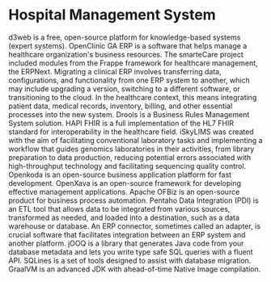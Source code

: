 # Hospital Management System

d3web is a free, open-source platform for knowledge-based systems (expert systems). OpenClinic GA ERP is a software that helps manage a healthcare organization's business resources. The smarteCare project included modules from the Frappe framework for healthcare management, the ERPNext. Migrating a clinical ERP involves transferring data, configurations, and functionality from one ERP system to another, which may include upgrading a version, switching to a different software, or transitioning to the cloud. In the healthcare context, this means integrating patient data, medical records, inventory, billing, and other essential processes into the new system. Drools is a Business Rules Management System solution. HAPI FHIR is a full implementation of the HL7 FHIR standard for interoperability in the healthcare field. iSkyLIMS was created with the aim of facilitating conventional laboratory tasks and implementing a workflow that guides genomics laboratories in their activities, from library preparation to data production, reducing potential errors associated with high-throughput technology and facilitating sequencing quality control. Openkoda is an open-source business application platform for fast development. OpenXava is an open-source framework for developing effective management applications. Apache OFBiz is an open-source product for business process automation. Pentaho Data Integration (PDI) is an ETL tool that allows data to be integrated from various sources, transformed as needed, and loaded into a destination, such as a data warehouse or database. An ERP connector, sometimes called an adapter, is crucial software that facilitates integration between an ERP system and another platform. jOOQ is a library that generates Java code from your database metadata and lets you write type safe SQL queries with a fluent API. SQLines is a set of tools designed to assist with database migration. GraalVM is an advanced JDK with ahead-of-time Native Image compilation.
